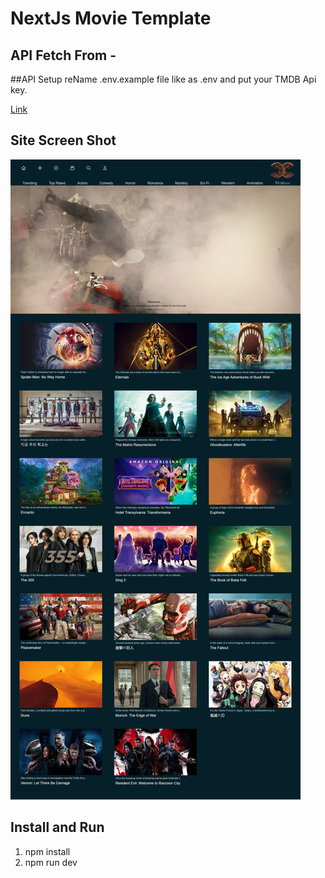 # NextJs Movie Template

## API Fetch From -

##API Setup
reName .env.example file like as .env and put your TMDB Api key.

[Link](https://www.themoviedb.org/)

## Site Screen Shot

![This is a alt text.](/public/screen_shot.jpg)

## Install and Run

1. npm install
2. npm run dev
